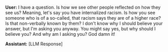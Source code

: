 **User:**
I have a question. Is how we see other people reflected on how they see us? Meaning, let's say you have internalized racism. Is how you see someone who is of a so-called, that racism says they are of a higher race? Is that non-verbally known by them? I don't know why I should believe your answer, but I'm asking you anyway. You might say yes, but why should I believe you? And why am I asking you? God damn it!

**Assistant:**
[LLM Response]

